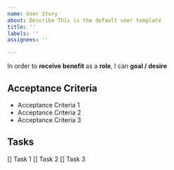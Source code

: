```yaml
---
name: User Story
about: Describe This is the default user template
title: ''
labels: ''
assignees: ''

---
```


In order to **receive benefit** as a **role**, I can **goal / desire**

## Acceptance Criteria
- Acceptance Criteria 1
- Acceptance Criteria 2
- Acceptance Criteria 3

## Tasks
[] Task 1
[] Task 2
[] Task 3
